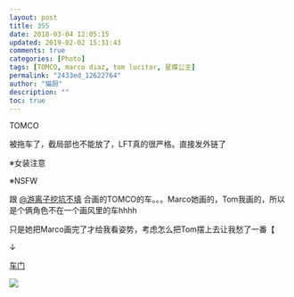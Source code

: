 ```yaml
---
layout: post
title: 355
date: 2018-03-04 12:05:15
updated: 2019-02-02 15:31:43
comments: true
categories: [Photo]
tags: [TOMCO, marco diaz, tom lucitor, 星蝶公主]
permalink: "2433ed_12622764"
author: "猫厨"
description: ""
toc: true
---
```


<p>TOMCO</p> 
<p>被拖车了，截局部也不能放了，LFT真的很严格。直接发外链了</p> 
<p>※女装注意</p> 
<p>※NSFW</p> 
<p>跟&nbsp;<a loftermentionblogid="486940721" href="http://www.lofter.com/mentionredirect.do?blogId=486940721" target="_blank"  >@游离子挖坑不填</a>&nbsp;合画的TOMCO的车。。。Marco她画的，Tom我画的，所以是个俩角色不在一个画风里的车hhhh</p> 
<p>只是她把Marco画完了才给我看姿势，考虑怎么把Tom摆上去让我愁了一番【</p> 
<p>↓</p> 
<p><a rel="nofollow" href="https://images-wixmp-ed30a86b8c4ca887773594c2.wixmp.com/intermediary/f/d97cf4c4-1f95-4c79-9e66-10b31d5fac97/dcyotjd-5d108994-e78d-47f0-9c65-6a1c3ec6195b.jpg" target="_blank"  >车门</a></p>

![](/img/img_cVZNdzJtQk9JV2Zua3pTY2V1djVrb1hkUC9DWFVTbkh0bXdXbzFXMHZJS2FPWGVKMkxXN2xBPT0.jpg)